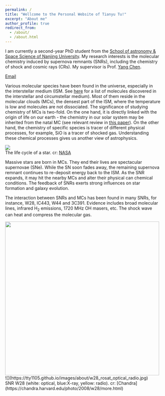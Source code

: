 ```yaml
---
permalink: /
title: "Wellcome to the Personal Website of Tianyu Tu!"
excerpt: "About me"
author_profile: true
redirect_from: 
  - /about/
  - /about.html
---
```


I am currently a second-year PhD student from the [School of astronomy & Space Science of Nanjing University](https://astronomy.nju.edu.cn/EN/index.html). My research interests is the molecular chemistry induced by supernova remnants (SNRs), including the chemistry of shock and cosmic rays (CRs). My supervisor is Prof. [Yang Chen](https://astronomy.nju.edu.cn/EN/People/Professors/20200707/i113699.html). 

[Email](mailto:tianyutu@smail.nju.edu.cn)

Various molecular species have been found in the universe, especially in the interstellar medium (ISM. See [here](http://www.astrochymist.org/astrochymist_ism.html) for a list of molecules discovered in the interstellar and circumstellar medium). Most of them reside in the molecular clouds (MCs), the densest part of the ISM, where the temperature is low and molecules are not dissociated. The significance of studying chemistry of MCs is two-fold. On the one hand, it is directly linked with the origin of life on our earth - the chemistry in our solar system may be inherited from the natal MC (see relevant review in [this paper](https://ui.adsabs.harvard.edu/abs/2012A%26ARv..20...56C/abstract)). On the other hand, the chemistry of specific species is tracer of different physical processes, for example, SiO is a tracer of shocked gas. Understanding these chemical processes gives us another view of astrophysics. <br>

![](https://tty1105.github.io/images/about/stars_lifecycle.jpg) <br>
The life cycle of a star. cr: [NASA](https://imagine.gsfc.nasa.gov/science/objects/stars1.html)

Massive stars are born in MCs. They end their lives are spectacular supernovae (SNe). While the SN soon fades away, the remaining supernova remnant continues to re-deposit energy back to the ISM. As the SNR expands, it may hit the nearby MCs and alter their physical can chemical conditions. The feedback of SNRs exerts strong influences on star formation and galaxy evolution. <br>

The interaction between SNRs and MCs has been found in many SNRs, for instance, W28, IC443, W44 and 3C391. Evidence includes broad molecular lines, infrared H<sub>2</sub> emissions, 1720 MHz OH masers, etc. The shock wave can heat and compress the molecular gas. 

<img src="[图片路径](https://tty1105.github.io/images/about/w28_rosat_optical_radio.jpg)" width="500" height="500" />
![](https://tty1105.github.io/images/about/w28_rosat_optical_radio.jpg) <br>
SNR W28 (white: optical, blue:X-ray, yellow: radio). cr: [Chandra](https://chandra.harvard.edu/photo/2008/w28/more.html)
